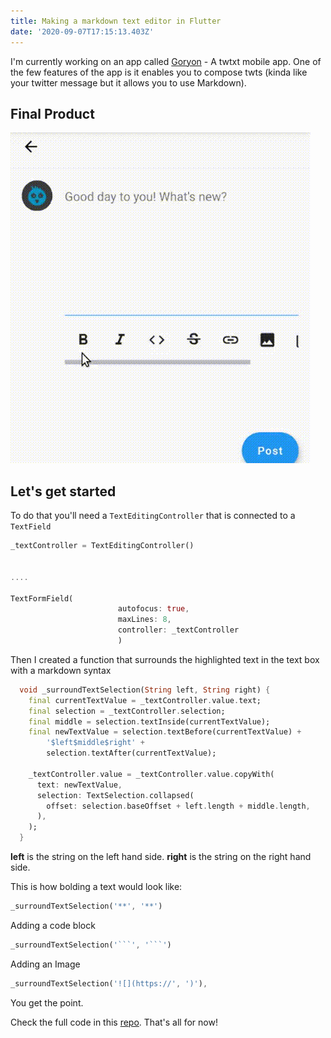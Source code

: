 ```yaml
---
title: Making a markdown text editor in Flutter
date: '2020-09-07T17:15:13.403Z'
---
```


I'm currently working on an app called [Goryon](https://github.com/jointwt/goryon) - A twtxt mobile app. One of the few features of the app is it enables you to compose twts (kinda like your twitter message but it allows you to use Markdown). 

## Final Product
![Final Product](./final_product.gif)


## Let's get started
To do that you'll need a `TextEditingController` that is connected to a `TextField`

```dart
_textController = TextEditingController()


....

TextFormField(
                        autofocus: true,
                        maxLines: 8,
                        controller: _textController
                        )
```


Then I created a function that surrounds the highlighted text in the text box with a  markdown syntax

```dart
  void _surroundTextSelection(String left, String right) {
    final currentTextValue = _textController.value.text;
    final selection = _textController.selection;
    final middle = selection.textInside(currentTextValue);
    final newTextValue = selection.textBefore(currentTextValue) +
        '$left$middle$right' +
        selection.textAfter(currentTextValue);

    _textController.value = _textController.value.copyWith(
      text: newTextValue,
      selection: TextSelection.collapsed(
        offset: selection.baseOffset + left.length + middle.length,
      ),
    );
  }
  ```

**left** is the string on the left hand side. **right** is the string on the right hand side. 

This is how bolding a text would look like: 
 ```dart
_surroundTextSelection('**', '**')
```

Adding a code block
 ```dart
_surroundTextSelection('```', '```')
```

Adding an Image
```dart
_surroundTextSelection('![](https://', ')'),
```

You get the point. 


Check the full code in this [repo](https://github.com/jointwt/goryon/blob/736a98631e4ce617c476ffc4d4f5f9a6575705ef/lib/screens/newtwt.dart#L81). That's all for now!

